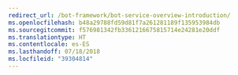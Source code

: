```yaml
---
redirect_url: /bot-framework/bot-service-overview-introduction/
ms.openlocfilehash: b48a29788fd59d81f7a261281189f135953984db
ms.sourcegitcommit: f576981342fb3361216675815714e24281e20ddf
ms.translationtype: HT
ms.contentlocale: es-ES
ms.lasthandoff: 07/18/2018
ms.locfileid: "39304814"
---
```

